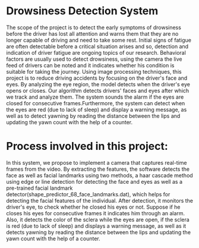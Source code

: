 # Drowsiness Detection System

  The scope of the project is to detect the early symptoms of drowsiness before the driver has lost all attention and warns them that they are no longer capable of driving and need to take some rest. Initial signs of fatigue are often detectable before a critical situation arises and so, detection and indication of driver fatigue are ongoing topics of our research. Behavioral factors are usually used to detect drowsiness, using the camera the live feed of drivers can be noted and it indicates whether his condition is suitable for taking the journey. Using image processing techniques, this project is to reduce driving accidents by focusing on the driver's face and eyes. By analyzing the eye region, the model detects when the driver's eye opens or closes. Our algorithm detects drivers' faces and eyes after which we track and analyze them. The system sounds the alarm if the eyes are closed for consecutive frames.Furthermore, the system can detect when the eyes are red (due to lack of sleep) and display a warning message, as well as to detect yawning by reading the distance between the lips and updating the yawn count with the help of a counter.

# Process involved in this project:
  In this system, we propose to implement a camera that captures real-time frames from the video. By extracting the features, the software detects the face as well as facial landmarks using two methods, a haar cascade method using edge or line detection for detecting the face and eyes as well as a pre-trained facial landmark detector(shape_predictor_68_face_landmarks.dat), which helps for detecting the facial features of the individual. After detection, it monitors the driver's eye, to check whether he closed his eyes or not. Suppose if he closes his eyes for consecutive frames it indicates him through an alarm. Also, it detects the color of the sclera while the eyes are open, if the sclera is red (due to lack of sleep) and displays a warning message, as well as it detects yawning by reading the distance between the lips and updating the yawn count with the help of a counter.

